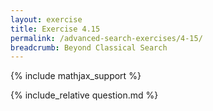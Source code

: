 ```yaml
---
layout: exercise
title: Exercise 4.15
permalink: /advanced-search-exercises/4-15/
breadcrumb: Beyond Classical Search
---
```


{% include mathjax_support %}

<div><i class="arrow-up loader" data-chapter="advanced-search-exercises" data-exercise="ex_15" data-rating="0"></i></div>
{% include_relative question.md %}
